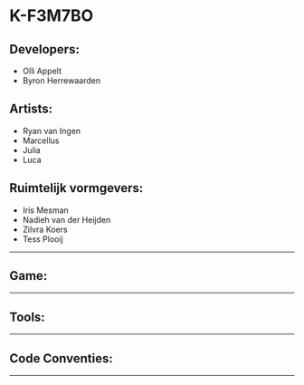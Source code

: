 # K-F3M7BO
## Developers:
* Olli Appelt
* Byron Herrewaarden
## Artists: 
* Ryan van Ingen
* Marcellus 
* Julia
* Luca 
## Ruimtelijk vormgevers:
* Iris Mesman
* Nadieh van der Heijden
* Zilvra Koers
* Tess Plooij
___________________________________________________________________________________________
## Game:

___________________________________________________________________________________________
## Tools:

___________________________________________________________________________________________
## Code Conventies:

___________________________________________________________________________________________
